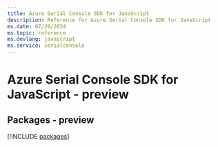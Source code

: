 ```yaml
---
title: Azure Serial Console SDK for JavaScript
description: Reference for Azure Serial Console SDK for JavaScript
ms.date: 07/29/2024
ms.topic: reference
ms.devlang: javascript
ms.service: serialconsole
---
```

# Azure Serial Console SDK for JavaScript - preview
## Packages - preview
[!INCLUDE [packages](serial-console-index.md)]